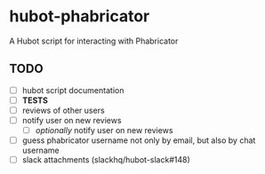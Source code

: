 # hubot-phabricator

A Hubot script for interacting with Phabricator

## TODO
- [ ] hubot script documentation 
- [ ] **TESTS**
- [ ] reviews of other users
- [ ] notify user on new reviews
  - [ ] _optionally_ notify user on new reviews
- [ ] guess phabricator username not only by email, but also by chat username
- [ ] slack attachments (slackhq/hubot-slack#148)
